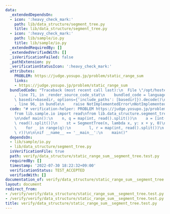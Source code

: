 ```yaml
---
data:
  _extendedDependsOn:
  - icon: ':heavy_check_mark:'
    path: lib/data_structure/segment_tree.py
    title: lib/data_structure/segment_tree.py
  - icon: ':heavy_check_mark:'
    path: lib/sample/io.py
    title: lib/sample/io.py
  _extendedRequiredBy: []
  _extendedVerifiedWith: []
  _isVerificationFailed: false
  _pathExtension: py
  _verificationStatusIcon: ':heavy_check_mark:'
  attributes:
    PROBLEM: https://judge.yosupo.jp/problem/static_range_sum
    links:
    - https://judge.yosupo.jp/problem/static_range_sum
  bundledCode: "Traceback (most recent call last):\n  File \"/opt/hostedtoolcache/Python/3.10.5/x64/lib/python3.10/site-packages/onlinejudge_verify/documentation/build.py\"\
    , line 71, in _render_source_code_stat\n    bundled_code = language.bundle(stat.path,\
    \ basedir=basedir, options={'include_paths': [basedir]}).decode()\n  File \"/opt/hostedtoolcache/Python/3.10.5/x64/lib/python3.10/site-packages/onlinejudge_verify/languages/python.py\"\
    , line 96, in bundle\n    raise NotImplementedError\nNotImplementedError\n"
  code: "# verification-helper: PROBLEM https://judge.yosupo.jp/problem/static_range_sum\n\
    from lib.sample.io import read\nfrom lib.data_structure.segment_tree import SegmentTree\n\
    \n\ndef main():\n    n, q = map(int, read().split())\n    a = [int(i) for i in\
    \ read().split()]\n    st = SegmentTree(n, lambda x, y: x + y, 0)\n    st.build(a)\n\
    \    for _ in range(q):\n        l, r = map(int, read().split())\n        print(st.query(l,\
    \ r))\n\n\nif __name__ == '__main__':\n    main()"
  dependsOn:
  - lib/sample/io.py
  - lib/data_structure/segment_tree.py
  isVerificationFile: true
  path: verify/data_structure/static_range_sum__segment_tree.test.py
  requiredBy: []
  timestamp: '2022-07-30 18:22:32+09:00'
  verificationStatus: TEST_ACCEPTED
  verifiedWith: []
documentation_of: verify/data_structure/static_range_sum__segment_tree.test.py
layout: document
redirect_from:
- /verify/verify/data_structure/static_range_sum__segment_tree.test.py
- /verify/verify/data_structure/static_range_sum__segment_tree.test.py.html
title: verify/data_structure/static_range_sum__segment_tree.test.py
---
```

